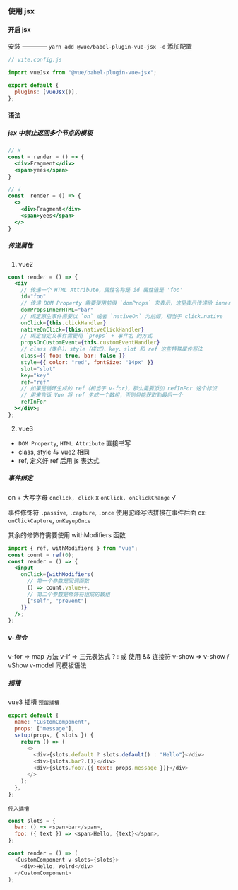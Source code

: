 ### 使用 jsx

#### 开启 jsx

安装 ———— `yarn add @vue/babel-plugin-vue-jsx -d`
添加配置

```javascript
// vite.config.js

import vueJsx from "@vue/babel-plugin-vue-jsx";

export default {
  plugins: [vueJsx()],
};
```

#### 语法

##### jsx 中禁止返回多个节点的模板

```jsx
// x
const = render = () => {
  <div>Fragment</div>
  <span>yees</span>
}

// √
const  render = () => {
  <>
    <div>Fragment</div>
    <span>yees</span>
  </>
}
```

##### 传递属性

1. vue2

```jsx
const render = () => {
  <div
    // 传递一个 HTML Attribute，属性名称是 id 属性值是 'foo'
    id="foo"
    // 传递 DOM Property 需要使用前缀 `domProps` 来表示，这里表示传递给 innerHTML 这个 DOM 属性的值为 ‘bar’
    domPropsInnerHTML="bar"
    // 绑定原生事件需要以 `on` 或者 `nativeOn` 为前缀，相当于 click.native
    onClick={this.clickHandler}
    nativeOnClick={this.nativeClickHandler}
    // 绑定自定义事件需要用 `props` + 事件名 的方式
    propsOnCustomEvent={this.customEventHandler}
    // class（类名）、style（样式）、key、slot 和 ref 这些特殊属性写法
    class={{ foo: true, bar: false }}
    style={{ color: "red", fontSize: "14px" }}
    slot="slot"
    key="key"
    ref="ref"
    // 如果是循环生成的 ref（相当于 v-for），那么需要添加 refInFor 这个标识
    // 用来告诉 Vue 将 ref 生成一个数组，否则只能获取到最后一个
    refInFor
  ></div>;
};
```

2. vue3

- `DOM Property`, `HTML Attribute` 直接书写
- class, style 与 vue2 相同
- ref, 定义好 ref 后用 js 表达式

##### 事件绑定

on + 大写字母
`onclick, click` x
`onClick, onClickChange` √

事件修饰符
`.passive`, `.capture`, `.once` 使用驼峰写法拼接在事件后面
ex: `onClickCapture`, `onKeyupOnce`

其余的修饰符需要使用 withModifiers 函数

```jsx
import { ref, withModifiers } from "vue";
const count = ref(0);
const render = () => {
  <input
    onClick={withModifiers(
      // 第一个参数是回调函数
      () => count.value++,
      // 第二个参数是修饰符组成的数组
      ["self", "prevent"]
    )}
  />;
};
```

##### v-指令

v-for => map 方法
v-if => 三元表达式 ? : 或 使用 && 连接符
v-show => v-show / vShow
v-model 同模板语法

##### 插槽

vue3 插槽
`预留插槽`

```javascript
export default {
  name: "CustomComponent",
  props: ["message"],
  setup(props, { slots }) {
    return () => (
      <>
        <div>{slots.default ? slots.default() : "Hello"}</div>
        <div>{slots.bar?.()}</div>
        <div>{slots.foo?.({ text: props.message })}</div>
      </>
    );
  },
};
```

`传入插槽`

```javascript
const slots = {
  bar: () => <span>bar</span>,
  foo: ({ text }) => <span>Hello, {text}</span>,
};

const render = () => (
  <CustomComponent v-slots={slots}>
    <div>Hello, Wolrd</div>
  </CustomComponent>
);
```
